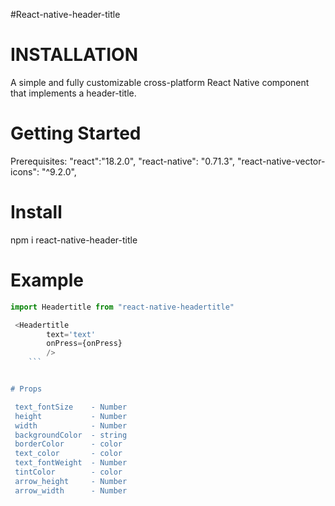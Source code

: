 #React-native-header-title

# INSTALLATION

A simple and fully customizable cross-platform React Native component that implements a header-title.

# Getting Started
Prerequisites:
"react":"18.2.0",
"react-native": "0.71.3",
"react-native-vector-icons": "^9.2.0",

# Install
npm i react-native-header-title

# Example

```js
import Headertitle from "react-native-headertitle"

 <Headertitle
        text='text'
        onPress={onPress}
        />
    ```


# Props

 text_fontSize    - Number
 height           - Number
 width            - Number
 backgroundColor  - string
 borderColor      - color 
 text_color       - color
 text_fontWeight  - Number
 tintColor        - color
 arrow_height     - Number
 arrow_width      - Number

      
        
